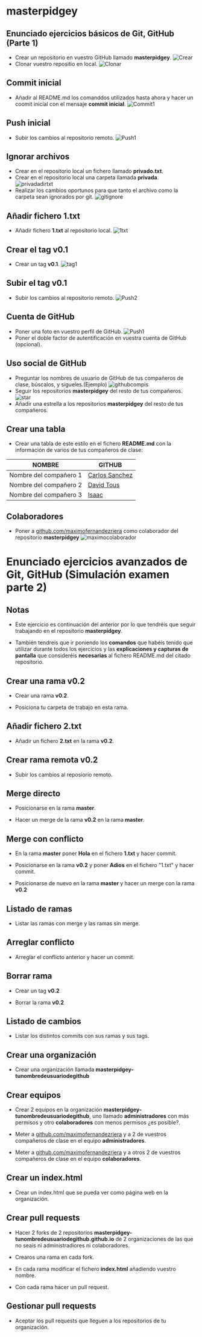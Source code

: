 # masterpidgey
## Enunciado ejercicios básicos de Git, GitHub (Parte 1)
- Crear un repositorio en vuestro GitHub llamado **masterpidgey**.
![Crear](images/CapturaCrearRepo.png)
- Clonar vuestro repositio en local.
![Clonar](images/ClonarRepo.png)
## Commit inicial

- Añadir al README.md los comanddos utilizados hasta ahora
y hacer un coomit inicial con el mensaje **commit inicial**.
![Commit1](images/commitgit1.png)

## Push inicial

- Subir los cambios al repositorio remoto.
![Push1](images/push1.png)

## Ignorar archivos

- Crear en el repositorio local un fichero llamado **privado.txt**.
- Crear en el repositorio local una carpeta llamada **privada**.
![privadadirtxt](images/privgitxtdir.png)
- Realizar los cambios oportunos para que tanto el archivo como
la carpeta sean ignorados por git.
![gitignore](images/gitignore.png)
## Añadir fichero 1.txt

- Añadir fichero **1.txt** al repositorio local.
![1txt](images/txt2.png)
## Crear el tag v0.1

- Crear un tag **v0.1**.
![tag1](images/tag1.png)
## Subir el tag v0.1

- Subir los cambios al repositorio remoto.
![Push2](images/push2.png)
## Cuenta de GitHub

- Poner una foto en vuestro perfil de GitHub.
![Push1](images/push1.png)
- Poner el doble factor de autentificación en vuestra cuenta de GitHub (opcional).

## Uso social de GitHub

- Preguntar los nombres de usuario de GitHub de tus compañeros de clase, búscalos, y sigueles.(Ejemplo)
![githubcompis](images/perfilcompa.png)
- Seguir los repositorios **masterpidgey** del resto de tus compañeros.
![star](images/estrellita.png)
- Añadir una estrella a los repositorios **masterpidgey** del resto de tus compañeros.
## Crear una tabla

- Crear una tabla de este estilo en el fichero **README.md**
con la información de varios de tus compañeros de clase:

|        NOMBRE          |                     GITHUB                        |
|------------------------|---------------------------------------------------|
| Nombre del compañero 1 | [Carlos Sanchez](http://github.com/CharlyMech) |
| Nombre del compañero 2 | [David Tous](http://github.com/DavidTous) |
| Nombre del compañero 3 | [Isaac](http://github.com/IsaacLolade) |

## Colaboradores

- Poner a [github.com/maximofernandezriera](http://github.com/maximofernandezriera)
como colaborador del repositorio **masterpidgey**
![maximocolaborador](images/colaboradorMaximo.png)

# Enunciado ejercicios avanzados de Git, GitHub (Simulación examen parte 2)

## Notas

- Este ejercicio es continuación del anterior por lo que
tendréis que seguir trabajando en el repositorio **masterpidgey**.

- También tendreís que ir poniendo los **comandos**
que habéis tenido que utilizar durante todos los ejercicios
y las **explicaciones y capturas de pantalla** que consideréis **necesarias** al fichero README.md del citado repositorio.

## Crear una rama v0.2

- Crear una rama **v0.2**.

- Posiciona tu carpeta de trabajo en esta rama.

## Añadir fichero 2.txt

- Añadir un fichero **2.txt** en la rama **v0.2**.

## Crear rama remota v0.2

- Subir los cambios al reposiorio remoto.

## Merge directo

- Posicionarse en la rama **master**.

- Hacer un merge de la rama **v0.2** en la rama **master**.

## Merge con conflicto

- En la rama **master** poner **Hola** en el fichero **1.txt** y hacer commit.

- Posicionarse en la rama **v0.2** y poner **Adios** en el fichero "1.txt" y hacer commit.

- Posicionarse de nuevo en la rama **master** y hacer un merge con la rama **v0.2**

## Listado de ramas

- Listar las ramas con merge y las ramas sin merge.


## Arreglar conflicto

- Arreglar el conflicto anterior y hacer un commit.

## Borrar rama

- Crear un tag **v0.2**

- Borrar la rama **v0.2**

## Listado de cambios

- Listar los distintos commits con sus ramas y sus tags.

## Crear una organización

- Crear una organización llamada **masterpidgey-tunombredeusuariodegithub**

## Crear equipos

- Crear 2 equipos en la organización **masterpidgey-tunombredeusuariodegithub**,
uno llamado **administradores** con más permisos y otro **colaboradores** con menos permisos ¿es posible?.

- Meter a [github.com/maximofernandezriera](http://github.com/maximofernandezriera) y a 2 de vuestros
compañeros de clase en el equipo **administradores**.

- Meter a [github.com/maximofernandezriera](http://github.com/maximofernandezriera) y a otros 2 de vuestros
compañeros de clase en el equipo **colaboradores**.

## Crear un index.html

- Crear un index.html que se pueda ver como página web en la organización.

## Crear pull requests

- Hacer 2 forks de 2 repositorios **masterpidgey-tunombredeusuariodegithub.github.io**
de 2 organizaciones de las que no seais ni administradiores ni colaboradores.

- Crearos una rama en cada fork.

- En cada rama modificar el fichero **index.html** añadiendo vuestro nombre.

- Con cada rama hacer un pull request.

## Gestionar pull requests

- Aceptar los pull requests que lleguen a los repositorios de tu organización.
